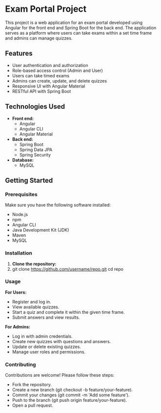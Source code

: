 # Exam Portal Project

This project is a web application for an exam portal developed using Angular for the front end and Spring Boot for the back end. The application serves as a platform where users can take exams within a set time frame and admins can manage quizzes.

## Features

- User authentication and authorization
- Role-based access control (Admin and User)
- Users can take timed exams
- Admins can create, update, and delete quizzes
- Responsive UI with Angular Material
- RESTful API with Spring Boot

## Technologies Used

- **Front end:**
  - Angular
  - Angular CLI
  - Angular Material
- **Back end:**
  - Spring Boot
  - Spring Data JPA
  - Spring Security
- **Database:**
  -  MySQL

## Getting Started

### Prerequisites

Make sure you have the following software installed:

- Node.js
- npm
- Angular CLI
- Java Development Kit (JDK)
- Maven
- MySQL

### Installation

1. **Clone the repository:**
2. 
   git clone https://github.com/username/repo.git
   cd repo
   
### Usage

**For Users:**

- Register and log in.
- View available quizzes.
- Start a quiz and complete it within the given time frame.
- Submit answers and view results.

  
**For Admins:**

- Log in with admin credentials.
- Create new quizzes with questions and answers.
- Update or delete existing quizzes.
- Manage user roles and permissions.

  
### Contributing

Contributions are welcome! Please follow these steps:

- Fork the repository.
- Create a new branch (git checkout -b feature/your-feature).
- Commit your changes (git commit -m 'Add some feature').
- Push to the branch (git push origin feature/your-feature).
- Open a pull request.
